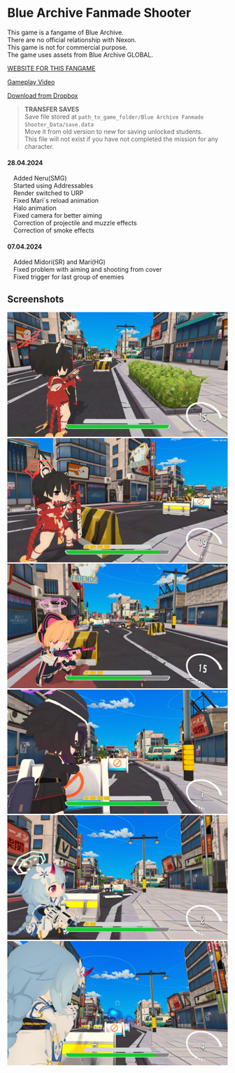 # Blue Archive Fanmade Shooter

This game is a fangame of Blue Archive.<br />
There are no official relationship with Nexon.<br />
This game is not for commercial purpose.<br />
The game uses assets from Blue Archive GLOBAL.<br />

[WEBSITE FOR THIS FANGAME](https://moozaart.github.io/Blue-Archive-Fanmade-Shooter/)

[Gameplay Video](https://youtu.be/s_Zi8_lWg-s)

[Download from Dropbox](https://www.dropbox.com/scl/fi/sj8o5r58kpktnpt52lksa/Blue-Archive-Fanmade-Shooter.rar?rlkey=o1d3qtpo9etfgdtuyuj61gf6u&dl=0)

> **TRANSFER SAVES**<br />
> Save file stored at `path_to_game_folder/Blue Archive Fanmade Shooter_Data/save.data`<br />
> Move it from old version to new for saving unlocked students.<br />
> This file will not exist if you have not completed the mission for any character.


#### 28.04.2024
&ensp;&ensp;Added Neru(SMG)<br />
&ensp;&ensp;Started using Addressables<br />
&ensp;&ensp;Render switched to URP<br />
&ensp;&ensp;Fixed Mari`s reload animation<br />
&ensp;&ensp;Halo animation<br />
&ensp;&ensp;Fixed camera for better aiming<br />
&ensp;&ensp;Correction of projectile and muzzle effects<br />
&ensp;&ensp;Correction of smoke effects<br />

#### 07.04.2024
&ensp;&ensp;Added Midori(SR) and Mari(HG)<br />
&ensp;&ensp;Fixed problem with aiming and shooting from cover<br />
&ensp;&ensp;Fixed trigger for last group of enemies<br />

## Screenshots

![](docs/res/images/01.jpg)
![](docs/res/images/02.jpg)
![](docs/res/images/03.jpg)
![](docs/res/images/04.jpg)
![](docs/res/images/05.jpg)
![](docs/res/images/06.jpg)